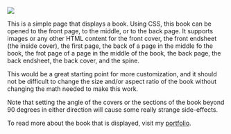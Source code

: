 ![](https://github.com/EricKnocklein/animated_book_css/blob/main/assests/demo2.gif?raw=true)

This is a simple page that displays a book. Using CSS, this book can be opened to the front page, to the middle, or to the back page. 
It supports images or any other HTML content for the front cover, the front endsheet (the inside cover), the first page, the back of a page in the middle fo the book, the frot page of a page in the middle of the book, the back page, the back endsheet, the back cover, and the spine.

This would be a great starting point for more customization, and it should not be difficult to change the size and/or aspect ratio of the book without changing the math needed to make this work.

Note that setting the angle of the covers or the sections of the book beyond 90 degrees in either direction will cause some really strange side-effects.

To read more about the book that is displayed, visit my [portfolio](https://ericknock.dev/projects/NaNoWriMo%202023).
